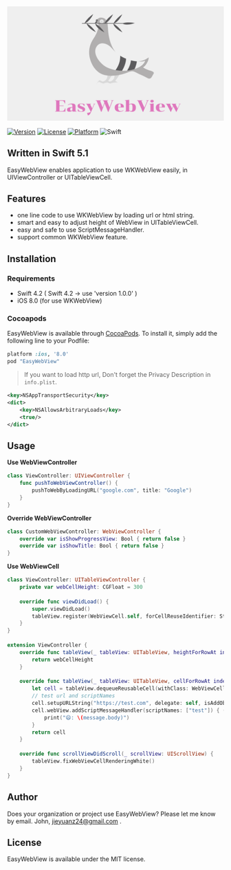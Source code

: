 <img src="./Doc/logo.png">

[![Version](https://img.shields.io/cocoapods/v/EasyWebView.svg?style=flat)](http://cocoapods.org/pods/EasyWebView)
[![License](https://img.shields.io/cocoapods/l/EasyWebView.svg?style=flat)](http://cocoapods.org/pods/EasyWebView)
[![Platform](https://img.shields.io/cocoapods/p/EasyWebView.svg?style=flat)](http://cocoapods.org/pods/EasyWebView)
![Swift](https://img.shields.io/badge/%20in-swift%205.0-orange.svg)

## Written in Swift 5.1

EasyWebView enables application to use WKWebView easily, in UIViewController or UITableViewCell.

## Features

- one line code to use WKWebView by loading url or html string.
- smart and easy to adjust height of WebView in UITableViewCell.
- easy and safe to use ScriptMessageHandler.
- support common WKWebView feature.

## Installation 

### Requirements 

- Swift 4.2 ( Swift 4.2 -> use 'version 1.0.0' )
- iOS 8.0 (for use WKWebView)

### Cocoapods

EasyWebView is available through [CocoaPods](http://cocoapods.org). To install it, simply add the following line to your Podfile:

```ruby
platform :ios, '8.0'
pod "EasyWebView"
```

> If you want to load http url, Don't forget the Privacy Description in `info.plist`.

```xml
<key>NSAppTransportSecurity</key>
<dict>
    <key>NSAllowsArbitraryLoads</key>
    <true/>
</dict>
```

## Usage 

**Use WebViewController**

```swift 
class ViewController: UIViewController {
    func pushToWebViewController() {
        pushToWebByLoadingURL("google.com", title: "Google")
    }
}
```

**Override WebViewController**

```swift 
class CustomWebViewController: WebViewController {
    override var isShowProgressView: Bool { return false }
    override var isShowTitle: Bool { return false }
}
```

**Use WebViewCell**

```swift 
class ViewController: UITableViewController {
    private var webCellHeight: CGFloat = 300

    override func viewDidLoad() {
        super.viewDidLoad()
        tableView.register(WebViewCell.self, forCellReuseIdentifier: String(describing: WebViewCell.self))
    }
}

extension ViewController {
    override func tableView(_ tableView: UITableView, heightForRowAt indexPath: IndexPath) -> CGFloat {
        return webCellHeight
    }

    override func tableView(_ tableView: UITableView, cellForRowAt indexPath: IndexPath) -> UITableViewCell {
        let cell = tableView.dequeueReusableCell(withClass: WebViewCell.self, for: indexPath)
        // test url and scriptNames
        cell.setupURLString("https://test.com", delegate: self, isAddObservers: true)
        cell.webView.addScriptMessageHandler(scriptNames: ["test"]) { (_, message) in
            print("😄: \(message.body)")
        }
        return cell
    }

    override func scrollViewDidScroll(_ scrollView: UIScrollView) {
        tableView.fixWebViewCellRenderingWhite()
    }
}
```

## Author

Does your organization or project use EasyWebView? Please let me know by email. John, jieyuanz24@gmail.com .

## License 

EasyWebView is available under the MIT license.
